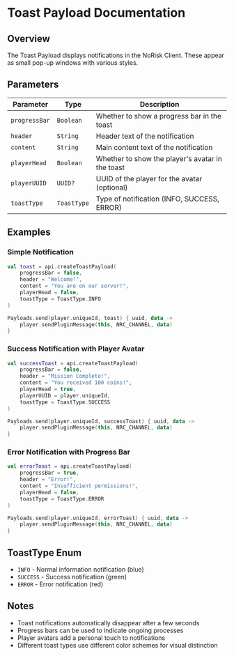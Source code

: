 # Toast Payload Documentation

## Overview
The Toast Payload displays notifications in the NoRisk Client. These appear as small pop-up windows with various styles.

## Parameters

| Parameter | Type | Description |
|-----------|------|-------------|
| `progressBar` | `Boolean` | Whether to show a progress bar in the toast |
| `header` | `String` | Header text of the notification |
| `content` | `String` | Main content text of the notification |
| `playerHead` | `Boolean` | Whether to show the player's avatar in the toast |
| `playerUUID` | `UUID?` | UUID of the player for the avatar (optional) |
| `toastType` | `ToastType` | Type of notification (INFO, SUCCESS, ERROR) |

## Examples

### Simple Notification
```kotlin
val toast = api.createToastPayload(
    progressBar = false,
    header = "Welcome!",
    content = "You are on our server!",
    playerHead = false,
    toastType = ToastType.INFO
)

Payloads.send(player.uniqueId, toast) { uuid, data ->
    player.sendPluginMessage(this, NRC_CHANNEL, data)
}
```

### Success Notification with Player Avatar
```kotlin
val successToast = api.createToastPayload(
    progressBar = false,
    header = "Mission Complete!",
    content = "You received 100 coins!",
    playerHead = true,
    playerUUID = player.uniqueId,
    toastType = ToastType.SUCCESS
)

Payloads.send(player.uniqueId, successToast) { uuid, data ->
    player.sendPluginMessage(this, NRC_CHANNEL, data)
}
```

### Error Notification with Progress Bar
```kotlin
val errorToast = api.createToastPayload(
    progressBar = true,
    header = "Error!",
    content = "Insufficient permissions!",
    playerHead = false,
    toastType = ToastType.ERROR
)

Payloads.send(player.uniqueId, errorToast) { uuid, data ->
    player.sendPluginMessage(this, NRC_CHANNEL, data)
}
```

## ToastType Enum

- `INFO` - Normal information notification (blue)
- `SUCCESS` - Success notification (green)
- `ERROR` - Error notification (red)


## Notes
- Toast notifications automatically disappear after a few seconds
- Progress bars can be used to indicate ongoing processes
- Player avatars add a personal touch to notifications
- Different toast types use different color schemes for visual distinction
